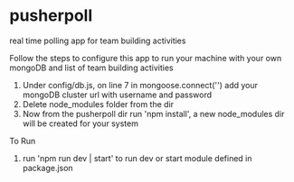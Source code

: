 # pusherpoll
real time polling app for team building activities

Follow the steps to configure this app to run your machine with your own mongoDB and list of team building activities
1. Under config/db.js, on line 7 in mongoose.connect('') add your mongoDB cluster url with username and password
2. Delete node_modules folder from the dir
3. Now from the pusherpoll dir run 'npm install', a new node_modules dir will be created for your system

To Run
1. run 'npm run dev | start' to run dev or start module defined in package.json